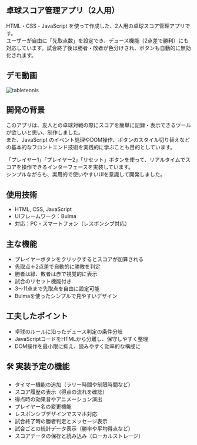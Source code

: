 ## 卓球スコア管理アプリ（2人用）

HTML・CSS・JavaScript を使って作成した、2人用の卓球スコア管理アプリです。  
ユーザーが自由に「先取点数」を設定でき、デュース機能（2点差で勝利）にも対応しています。試合終了後は勝者・敗者が色分けされ、ボタンも自動的に無効化されます。

## デモ動画
![tabletennis](https://github.com/user-attachments/assets/0757e092-36ee-486d-a0f9-4f2a57beea8e)

##  開発の背景

このアプリは、友人との卓球対戦の際にスコアを簡単に記録・表示できるツールが欲しいと思い、制作しました。  
また、JavaScript のイベント処理やDOM操作、ボタンのスタイル切り替えなどの基本的なフロントエンド技術を実践的に学ぶことも目的としています。

「プレイヤー1」「プレイヤー2」「リセット」ボタンを使って、リアルタイムでスコアを操作できるインターフェースを実装しています。  
シンプルながらも、実用的で使いやすいUIを意識して開発しました。


## 使用技術

- HTML, CSS, JavaScript
- UIフレームワーク：Bulma
- 対応：PC・スマートフォン（レスポンシブ対応）

## 主な機能

- プレイヤーボタンをクリックするとスコアが加算される
- 先取点＋2点差で自動的に勝敗を判定
- 勝者は緑、敗者は赤で視覚的に表示
- 試合のリセット機能付き
- 3〜11点まで先取点を自由に設定可能
- Bulmaを使ったシンプルで見やすいデザイン

## 工夫したポイント

- 卓球のルールに沿ったデュース判定の条件分岐
- JavaScriptコードをHTMLから分離し、保守しやすく整理
- DOM操作を最小限に抑え、読みやすく効率的な構成に

## 🛠 実装予定の機能

-  タイマー機能の追加（ラリー時間や制限時間など）
-  スコア履歴の表示（得点の流れを確認）
-  得点時の効果音やアニメーション演出
-  プレイヤー名の変更機能
-  レスポンシブデザインでスマホ対応
-  試合終了時の勝者判定とメッセージ表示
-  試合ごとの統計データ表示（勝率や平均得点など）
-  スコアデータの保存と読み込み（ローカルストレージ）





